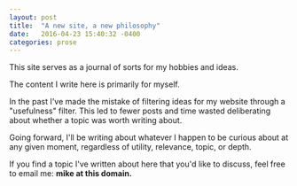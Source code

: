 ```yaml
---
layout: post
title:  "A new site, a new philosophy"
date:   2016-04-23 15:40:32 -0400
categories: prose
---
```

This site serves as a journal of sorts for my hobbies and ideas.
 
The content I write here is primarily for myself.
 
In the past I've made the mistake of filtering ideas for my website through a "usefulness" filter.
This led to fewer posts and time wasted deliberating about whether a topic was worth writing about. 

Going forward, I'll be writing about whatever I happen to be curious about at any given moment, regardless of utility, relevance, topic, or depth.

If you find a topic I've written about here that you'd like to discuss, feel free to email me: **mike at this domain.**
